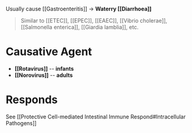 Usually cause [[Gastroenteritis]] -> **Waterry [[Diarrhoea]]**
> Similar to [[ETEC]], [[EPEC]], [[EAEC]], [[Vibrio cholerae]], [[Salmonella enterica]], [[Giardia lamblia]], etc.

# Causative Agent
- **[[Rotavirus]]** -- **infants**
- **[[Norovirus]]** -- **adults**

# Responds
See [[Protective Cell-mediated Intestinal Immune Respond#Intracellular Pathogens]]